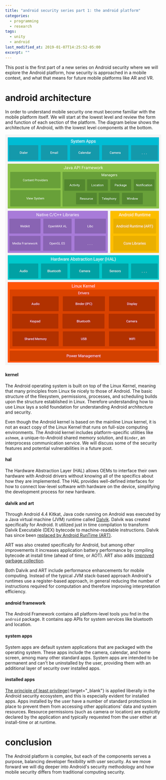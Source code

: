 ```yaml
---
title: "android security series part 1: the android platform"
categories:
  - programming
  - research
tags:
  - unity
  - android
last_modified_at: 2019-01-07T14:25:52-05:00
excerpt: ""
---
```


This post is the first part of a new series on Android security where we will explore the Android platform, how security is approached in a mobile context, and what that means for future mobile platforms like AR and VR.

# android architecture

In order to understand mobile security one must become familiar with the mobile platform itself. We will start at the lowest level and review the form and function of each section of the platform. The diagram below shows the architecture of Android, with the lowest level components at the bottom.

![Android Architecture](/images/android_arch.png "Android Architecture")

#### kernel
The Android operating system is built on top of the Linux Kernel, meaning that many principles from Linux tie nicely to those of Android. The basic structure of the filesystem, permissions, processes, and scheduling builds upon the structure established in Linux. Therefore understanding how to use Linux lays a solid foundation for understanding Android architecture and security.

Even though the Android kernel is based on the mainline Linux kernel, it is not an exact copy of the Linux Kernel that runs on full-size computing environments. The Android kernel includes platform-specific utilities like `ashmem`, a unique-to-Android shared memory solution, and `Binder`, an interprocess communication service. We will discuss some of the security features and potential vulnerabilities in a future post.

#### hal
The Hardware Abstraction Layer (HAL) allows OEMs to interface their own hardware with Android drivers without knowing all of the specifics about how they are implemented. The HAL provides well-defined interfaces for how to connect low-level software with hardware on the device, simplifying the development process for new hardware.

#### dalvik and art
Through Android 4.4 Kitkat, Java code running on Android was executed by a Java virtual machine (JVM) runtime called [Dalvik](https://source.android.com/devices/tech/dalvik). Dalvik was created specifically for Android. It utilized just in time compilation to transform Dalvik Executable (DEX) bytecode to machine-readable instructions. Dalvik has since been [replaced by Android RunTime (ART)](https://infinum.co/the-capsized-eight/art-vs-dalvik-introducing-the-new-android-runtime-in-kit-kat).

ART was also created specifically for Android, but among other improvements it increases application battery performance by compiling bytecode at install time (ahead of time, or AOT). ART also adds [improved garbage collection](https://source.android.com/devices/tech/dalvik).

Both Dalvik and ART include performance enhancements for mobile computing. Instead of the typical JVM stack-based approach Android's runtimes use a register-based approach, in general reducing the number of instructions required for computation and therefore improving interpretation efficiency.

#### android framework
The Android Framework contains all platform-level tools you fnd in the `android` package. It contains app APIs for system services like bluetooth and location.

#### system apps
System apps are default system applications that are packaged with the operating system. These apps include the camera, calendar, and home screen, among many other standard apps.
System apps are intended to be permanent and can't be uninstalled by the user, providing them with an additional layer of security over installed apps.

#### installed apps
[The principle of least privilege](https://en.wikipedia.org/wiki/Principle_of_least_privilege){:target="_blank"} is applied liberally in the Android security ecosystem, and this is especially evident for installed apps. Apps installed by the user have a number of standard protections in place to prevent them from accessing other applications' data and system resources. Resource permissions (such as camera or location) are explicitly declared by the application and typically requested from the user either at install-time or at runtime.

# conclusion
The Android platform is complex, but each of the components serves a purpose, balancing developer flexibility with user security. As we move forward we will dig deeper into Android's security methodology and how mobile security differs from traditional computing security.
